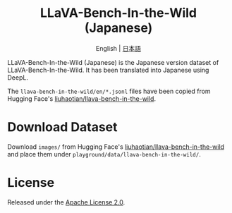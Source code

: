 <div align="center">

# LLaVA-Bench-In-the-Wild (Japanese)

English | [日本語](./ja/README_ja.md)

</div>

LLaVA-Bench-In-the-Wild (Japanese) is the Japanese version dataset of LLaVA-Bench-In-the-Wild. It has been translated into Japanese using DeepL.

The `llava-bench-in-the-wild/en/*.jsonl` files have been copied from Hugging Face's [liuhaotian/llava-bench-in-the-wild](https://huggingface.co/datasets/liuhaotian/llava-bench-in-the-wild/tree/main).

# Download Dataset
Download `images/` from Hugging Face's [liuhaotian/llava-bench-in-the-wild](https://huggingface.co/datasets/liuhaotian/llava-bench-in-the-wild) and place them under `playground/data/llava-bench-in-the-wild/`.

# License

Released under the [Apache License 2.0](./LICENSE).
